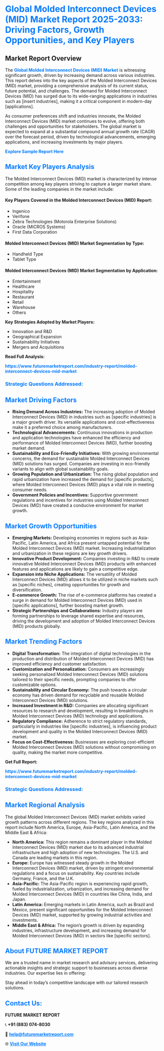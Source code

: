 <h1 style="color: #007BFF;">Global Molded Interconnect Devices (MID) Market Report 2025-2033: Driving Factors, Growth Opportunities, and Key Players</h1>

<section id="overview">
<h2>Market Report Overview</h2>
<p>The <a href="https://www.futuremarketreport.com/industry-report/molded-interconnect-devices-mid-market" style="color: #007BFF; text-decoration: none;"><strong>Global Molded Interconnect Devices (MID) Market</strong></a> is witnessing significant growth, driven by increasing demand across various industries. This report delves into the key aspects of the Molded Interconnect Devices (MID) market, providing a comprehensive analysis of its current status, future potential, and challenges. The demand for Molded Interconnect Devices (MID) has surged due to its wide-ranging applications in industries such as [insert industries], making it a critical component in modern-day [applications].</p>
<p>As consumer preferences shift and industries innovate, the Molded Interconnect Devices (MID) market continues to evolve, offering both challenges and opportunities for stakeholders. The global market is expected to expand at a substantial compound annual growth rate (CAGR) over the forecast period, driven by technological advancements, emerging applications, and increasing investments by major players.</p>
</section>

<section id="overview">
<p><a href="https://www.futuremarketreport.com/request-sample/reportId=33173" style="color: #007BFF; text-decoration: none;"><strong>Explore Sample Report Here</strong></a></p>
</section>

<section id="key-players">
<h2 style="color: #007BFF;">Market Key Players Analysis</h2>
<p>The Molded Interconnect Devices (MID) market is characterized by intense competition among key players striving to capture a larger market share. Some of the leading companies in the market include:</p>
<h4>Key Players Covered in the Molded Interconnect Devices (MID) Report:</h4>
<ul><li>Ingenico</li><li>Verifone</li><li>Zebra Technologies (Motorola Enterprise Solutions)</li><li>Oracle (MICROS Systems)</li><li>First Data Corporation</li></ul>
<h4>Molded Interconnect Devices (MID) Market Segmentation by Type:</h4>
<ul><li>Handheld Type</li><li>Tablet Type</li></ul>

<h4>Molded Interconnect Devices (MID) Market Segmentation by Application:</h4>
<ul><li>Entertainment</li><li>Healthcare</li><li>Hospitality</li><li>Restaurant</li><li>Retail</li><li>Warehouse</li><li>Others</li></ul>
<p><strong>Key Strategies Adopted by Market Players:</strong></p>
<ul>
<li>Innovation and R&D</li>
<li>Geographical Expansion</li>
<li>Sustainability Initiatives</li>
<li>Mergers and Acquisitions</li>
</ul>
</section>

<section>
<p><strong>Read Full Analysis: </strong></p><a href="https://www.futuremarketreport.com/industry-report/molded-interconnect-devices-mid-market" style="color: #007BFF; text-decoration: none;"><strong>https://www.futuremarketreport.com/industry-report/molded-interconnect-devices-mid-market</strong></a>
<h3 style="color: #007BFF;">Strategic Questions Addressed:</h3>
</section>

<section id="driving-factors">
<h2 style="color: #007BFF;">Market Driving Factors</h2>
<ul>
<li><strong>Rising Demand Across Industries:</strong> The increasing adoption of Molded Interconnect Devices (MID) in industries such as [specific industries] is a major growth driver. Its versatile applications and cost-effectiveness make it a preferred choice among manufacturers.</li>
<li><strong>Technological Advancements:</strong> Continuous innovations in production and application technologies have enhanced the efficiency and performance of Molded Interconnect Devices (MID), further boosting market demand.</li>
<li><strong>Sustainability and Eco-Friendly Initiatives:</strong> With growing environmental concerns, the demand for sustainable Molded Interconnect Devices (MID) solutions has surged. Companies are investing in eco-friendly variants to align with global sustainability goals.</li>
<li><strong>Growing Population and Urbanization:</strong> The rising global population and rapid urbanization have increased the demand for [specific products], where Molded Interconnect Devices (MID) plays a vital role in meeting consumer needs.</li>
<li><strong>Government Policies and Incentives:</strong> Supportive government regulations and incentives for industries using Molded Interconnect Devices (MID) have created a conducive environment for market growth.</li>
</ul>
</section>

<section id="growth-opportunities">
<h2 style="color: #007BFF;">Market Growth Opportunities</h2>
<ul>
<li><strong>Emerging Markets:</strong> Developing economies in regions such as Asia-Pacific, Latin America, and Africa present untapped potential for the Molded Interconnect Devices (MID) market. Increasing industrialization and urbanization in these regions are key growth drivers.</li>
<li><strong>Innovative Product Development:</strong> Companies investing in R&D to create innovative Molded Interconnect Devices (MID) products with enhanced features and applications are likely to gain a competitive edge.</li>
<li><strong>Expansion into Niche Applications:</strong> The versatility of Molded Interconnect Devices (MID) allows it to be utilized in niche markets such as [specific niches], creating opportunities for growth and diversification.</li>
<li><strong>E-commerce Growth:</strong> The rise of e-commerce platforms has created a surge in demand for Molded Interconnect Devices (MID) used in [specific applications], further boosting market growth.</li>
<li><strong>Strategic Partnerships and Collaborations:</strong> Industry players are forming partnerships to leverage shared expertise and resources, driving the development and adoption of Molded Interconnect Devices (MID) products globally.</li>
</ul>
</section>

<section id="trending-factors">
<h2 style="color: #007BFF;">Market Trending Factors</h2>
<ul>
<li><strong>Digital Transformation:</strong> The integration of digital technologies in the production and distribution of Molded Interconnect Devices (MID) has improved efficiency and customer satisfaction.</li>
<li><strong>Customization and Personalization:</strong> Consumers are increasingly seeking personalized Molded Interconnect Devices (MID) solutions tailored to their specific needs, prompting companies to offer customizable options.</li>
<li><strong>Sustainability and Circular Economy:</strong> The push towards a circular economy has driven demand for recyclable and reusable Molded Interconnect Devices (MID) solutions.</li>
<li><strong>Increased Investment in R&D:</strong> Companies are allocating significant resources to research and development, resulting in breakthroughs in Molded Interconnect Devices (MID) technology and applications.</li>
<li><strong>Regulatory Compliance:</strong> Adherence to strict regulatory standards, particularly in industries like [specific industries], is influencing product development and quality in the Molded Interconnect Devices (MID) market.</li>
<li><strong>Focus on Cost-Effectiveness:</strong> Businesses are exploring cost-efficient Molded Interconnect Devices (MID) solutions without compromising on quality, making the market more competitive.</li>
</ul>
</section>

<section>
<p><strong>Get Full Report: </strong></p><a href="https://www.futuremarketreport.com/industry-report/molded-interconnect-devices-mid-market" style="color: #007BFF; text-decoration: none;"><strong>https://www.futuremarketreport.com/industry-report/molded-interconnect-devices-mid-market</strong></a>
<h3 style="color: #007BFF;">Strategic Questions Addressed:</h3>
</section>


<section id="regional-analysis">
<h2 style="color: #007BFF;">Market Regional Analysis</h2>
<p>The global Molded Interconnect Devices (MID) market exhibits varied growth patterns across different regions. The key regions analyzed in this report include North America, Europe, Asia-Pacific, Latin America, and the Middle East & Africa:</p>
<ul>
<li><strong>North America:</strong> This region remains a dominant player in the Molded Interconnect Devices (MID) market due to its advanced industrial infrastructure and high adoption of new technologies. The U.S. and Canada are leading markets in this region.</li>
<li><strong>Europe:</strong> Europe has witnessed steady growth in the Molded Interconnect Devices (MID) market, driven by stringent environmental regulations and a focus on sustainability. Key countries include Germany, France, and the U.K.</li>
<li><strong>Asia-Pacific:</strong> The Asia-Pacific region is experiencing rapid growth, fueled by industrialization, urbanization, and increasing demand for Molded Interconnect Devices (MID) in countries like China, India, and Japan.</li>
<li><strong>Latin America:</strong> Emerging markets in Latin America, such as Brazil and Mexico, present significant opportunities for the Molded Interconnect Devices (MID) market, supported by growing industrial activities and investments.</li>
<li><strong>Middle East & Africa:</strong> The region’s growth is driven by expanding industries, infrastructure development, and increasing demand for Molded Interconnect Devices (MID) in sectors like [specific sectors].</li>
</ul>
</section>

<footer>
<h2 style="color: #007BFF;">About FUTURE MARKET REPORT</h2>
<p>We are a trusted name in market research and advisory services, delivering actionable insights and strategic support to businesses across diverse industries. Our expertise lies in offering:</p>

<p>Stay ahead in today’s competitive landscape with our tailored research solutions.</p>

<h2 style="color: #007BFF;">Contact Us:</h2>
<p><strong>FUTURE MARKET REPORT</strong></p>
<p>📞 <strong>+91 (883) 074-8030</strong></p>
<p>📧 <strong><a href="mailto:help@futuremarketreport.com" style="color: #007BFF;">help@futuremarketreport.com</a></strong></p>
<p>🌐 <strong><a href="https://www.futuremarketreport.com/" style="color: #007BFF;">Visit Our Website</a></strong></p>
</footer>